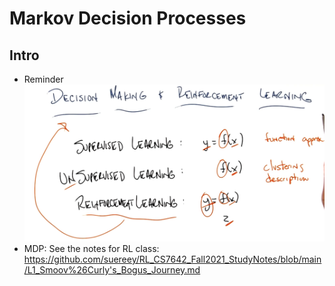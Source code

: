 # Markov Decision Processes
## Intro
- Reminder
![01](https://raw.githubusercontent.com/suereey/ML7641_Fall2021_StudyNotes/main/Screenshot/RL1_RL2/01.PNG)
- MDP: See the notes for RL class: 
https://github.com/suereey/RL_CS7642_Fall2021_StudyNotes/blob/main/L1_Smoov%26Curly's_Bogus_Journey.md

